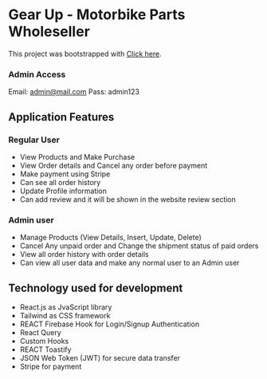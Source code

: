 # Gear Up - Motorbike Parts Wholeseller

This project was bootstrapped with [Click here](https://gear-up-a7b20.web.app/).

### Admin Access
Email: admin@mail.com
Pass: admin123

## Application Features

### Regular User
* View Products and Make Purchase
* View Order details and Cancel any order before payment
* Make payment using Stripe
* Can see all order history
* Update Profile information
* Can add review and it will be shown in the website review section


### Admin user
* Manage Products (View Details, Insert, Update, Delete)
* Cancel Any unpaid order and Change the shipment status of paid orders
* View all order history with order details
* Can view all user data and make any normal user to an Admin user

## Technology used for development

* React.js as JvaScript library
* Tailwind as CSS framework
* REACT Firebase Hook for Login/Signup Authentication
* React Query
* Custom Hooks
* REACT Toastify
* JSON Web Token (JWT) for secure data transfer
* Stripe for payment